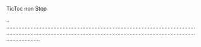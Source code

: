 TicToc non Stop

..
..............................................................................................................................................................................................................................................................................
